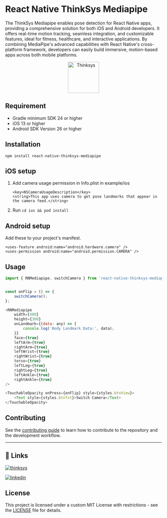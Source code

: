 # React Native ThinkSys Mediapipe

The ThinkSys Mediapipe enables pose detection for React Native apps, providing a comprehensive solution for both iOS and Android developers. It offers real-time motion tracking, seamless integration, and customizable features, ideal for fitness, healthcare, and interactive applications. By combining MediaPipe's advanced capabilities with React Native's cross-platform framework, developers can easily build immersive, motion-based apps across both mobile platforms.

<p align="center">
<img src="https://i.ibb.co/L1FNt92/thinksys-logo.png" height="100" alt="Thinksys" />
</p>

## Requirement
* Gradle minimum SDK 24 or higher
* iOS 13 or higher
* Android SDK Version 26 or higher


## Installation
```
npm install react-native-thinksys-mediapipe
```

## iOS setup
1. Add camera usage permission in Info.plist in example/ios
    ```
    <key>NSCameraUsageDescription</key>
	<string>This app uses camera to get pose landmarks that appear in the camera feed.</string>
    ```
   
2. Run ```cd ios && pod install```


## Android setup
Add these to your project's manifest.

```
<uses-feature android:name="android.hardware.camera" />
<uses-permission android:name="android.permission.CAMERA" />
```

## Usage
```js
import { RNMediapipe, switchCamera } from 'react-native-thinksys-mediapipe';


const onFlip = () => {
    switchCamera();
};

<RNMediapipe 
    width={400}
    height={300}
    onLandmark={(data: any) => {
        console.log('Body Landmark Data:', data);
    }}
    face={true}
    leftArm={true}
    rightArm={true}
    leftWrist={true}
    rightWrist={true}
    torso={true}
    leftLeg={true}
    rightLeg={true}
    leftAnkle={true}
    rightAnkle={true}
/>

<TouchableOpacity onPress={onFlip} style={styles.btnView}>
    <Text style={styles.btnTxt}>Switch Camera</Text>
</TouchableOpacity>

```

## Contributing

See the [contributing guide](CONTRIBUTING.md) to learn how to contribute to the repository and the development workflow.

---


## 🔗 Links
[![thinksys](https://img.shields.io/badge/my_portfolio-000?style=for-the-badge&logo=ko-fi&logoColor=white)](https://thinksys.com/)

[![linkedin](https://img.shields.io/badge/linkedin-0A66C2?style=for-the-badge&logo=linkedin&logoColor=white)](https://in.linkedin.com/company/thinksys-inc)

## License

This project is licensed under a custom MIT License with restrictions - see the [LICENSE](LICENSE) file for details.
